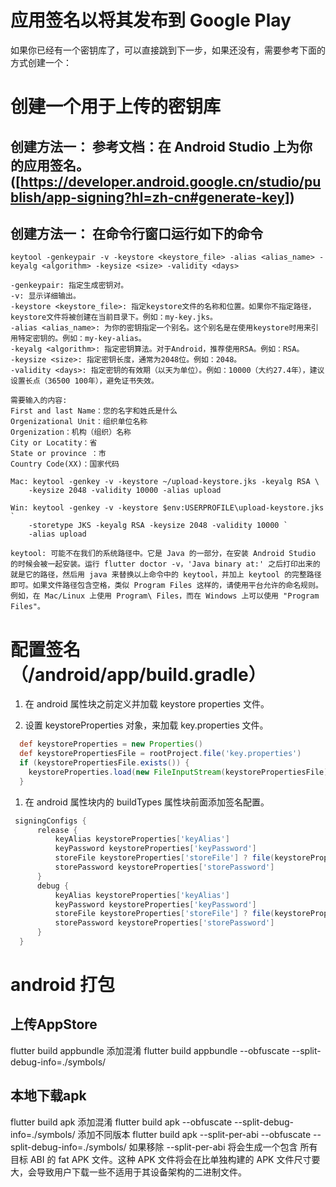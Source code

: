 # 应用签名以将其发布到 Google Play

  如果你已经有一个密钥库了，可以直接跳到下一步，如果还没有，需要参考下面的方式创建一个：

# 创建一个用于上传的密钥库
  ## 创建方法一： 参考文档：在 Android Studio 上为你的应用签名。([https://developer.android.google.cn/studio/publish/app-signing?hl=zh-cn#generate-key])

  ## 创建方法一： 在命令行窗口运行如下的命令
    keytool -genkeypair -v -keystore <keystore_file> -alias <alias_name> -keyalg <algorithm> -keysize <size> -validity <days>
    
    -genkeypair: 指定生成密钥对。
    -v: 显示详细输出。
    -keystore <keystore_file>: 指定keystore文件的名称和位置。如果你不指定路径，keystore文件将被创建在当前目录下。例如：my-key.jks。
    -alias <alias_name>: 为你的密钥指定一个别名。这个别名是在使用keystore时用来引用特定密钥的。例如：my-key-alias。
    -keyalg <algorithm>: 指定密钥算法。对于Android，推荐使用RSA。例如：RSA。
    -keysize <size>: 指定密钥长度，通常为2048位。例如：2048。
    -validity <days>: 指定密钥的有效期（以天为单位）。例如：10000（大约27.4年），建议设置长点（36500 100年），避免证书失效。

    需要输入的内容:
    First and last Name：您的名字和姓氏是什么
    Orgenizational Unit：组织单位名称
    Orgenization：机构（组织）名称
    City or Locatity：省
    State or province ：市
    Country Code(XX)：国家代码

    Mac: keytool -genkey -v -keystore ~/upload-keystore.jks -keyalg RSA \
        -keysize 2048 -validity 10000 -alias upload

    Win: keytool -genkey -v -keystore $env:USERPROFILE\upload-keystore.jks `
        -storetype JKS -keyalg RSA -keysize 2048 -validity 10000 `
        -alias upload

    keytool: 可能不在我们的系统路径中。它是 Java 的一部分，在安装 Android Studio 的时候会被一起安装。运行 flutter doctor -v，'Java binary at:' 之后打印出来的就是它的路径，然后用 java 来替换以上命令中的 keytool，并加上 keytool 的完整路径即可。如果文件路径包含空格，类似 Program Files 这样的，请使用平台允许的命名规则。例如，在 Mac/Linux 上使用 Program\ Files，而在 Windows 上可以使用 "Program Files"。

# 配置签名（<project>/android/app/build.gradle）
  
  1. 在 android 属性块之前定义并加载 keystore properties 文件。
  
  2. 设置 keystoreProperties 对象，来加载 key.properties 文件。
   
  ```gradle   
    def keystoreProperties = new Properties()
    def keystorePropertiesFile = rootProject.file('key.properties')
    if (keystorePropertiesFile.exists()) {
      keystoreProperties.load(new FileInputStream(keystorePropertiesFile))
    }
   ```
  
  1. 在 android 属性块内的 buildTypes 属性块前面添加签名配置。
  ```gradle
   signingConfigs {
        release {
            keyAlias keystoreProperties['keyAlias']
            keyPassword keystoreProperties['keyPassword']
            storeFile keystoreProperties['storeFile'] ? file(keystoreProperties['storeFile']) : null
            storePassword keystoreProperties['storePassword']
        }
        debug {
            keyAlias keystoreProperties['keyAlias']
            keyPassword keystoreProperties['keyPassword']
            storeFile keystoreProperties['storeFile'] ? file(keystoreProperties['storeFile']) : null
            storePassword keystoreProperties['storePassword']
        }
    }
  ```
# android 打包
## 上传AppStore
  flutter build appbundle 
  添加混淆
  flutter build appbundle --obfuscate  --split-debug-info=./symbols/
## 本地下载apk
  flutter build apk
  添加混淆
  flutter build apk --obfuscate  --split-debug-info=./symbols/
  添加不同版本
  flutter build apk  --split-per-abi --obfuscate  --split-debug-info=./symbols/
  如果移除  --split-per-abi 将会生成一个包含 所有 目标 ABI 的 fat APK 文件。这种 APK 文件将会在比单独构建的 APK 文件尺寸要大，会导致用户下载一些不适用于其设备架构的二进制文件。








